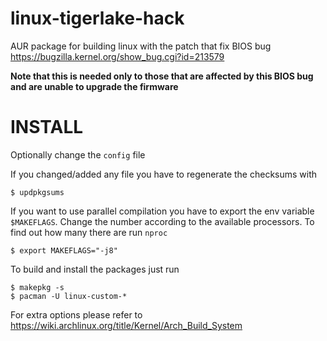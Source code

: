 # linux-tigerlake-hack
AUR package for building linux with the patch that fix BIOS bug https://bugzilla.kernel.org/show_bug.cgi?id=213579

**Note that this is needed only to those that are affected by this BIOS bug and are unable to upgrade the firmware**

# INSTALL
Optionally change the `config` file

If you changed/added any file you have to regenerate the checksums with
```
$ updpkgsums
```

If you want to use parallel compilation you have to export the env variable `$MAKEFLAGS`.
Change the number according to the available processors. To find out how many there are run `nproc`
```
$ export MAKEFLAGS="-j8"
```

To build and install the packages just run

```
$ makepkg -s
$ pacman -U linux-custom-*
```

For extra options please refer to https://wiki.archlinux.org/title/Kernel/Arch_Build_System
